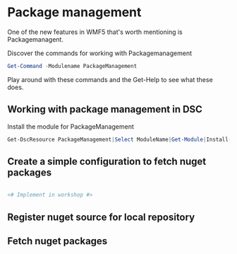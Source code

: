 # Package management

One of the new features in WMF5 that's worth mentioning is Packagemanagent. 

Discover the commands for working with Packagemanagement 
```powershell
Get-Command -Modulename PackageManagement
```

Play around with these commands and the Get-Help to see what these does.

## Working with package management in DSC

Install the module for PackageManagement

```powershell
Get-DscResource PackageManagement|Select ModuleName|Get-Module|Install-Module
```

## Create a simple configuration to fetch nuget packages

```powershell

<# Implement in workshop #>

```

## Register nuget source for local repository 


## Fetch nuget packages